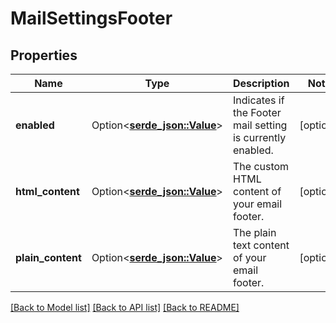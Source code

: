 # MailSettingsFooter

## Properties

Name | Type | Description | Notes
------------ | ------------- | ------------- | -------------
**enabled** | Option<[**serde_json::Value**](.md)> | Indicates if the Footer mail setting is currently enabled. | [optional]
**html_content** | Option<[**serde_json::Value**](.md)> | The custom HTML content of your email footer. | [optional]
**plain_content** | Option<[**serde_json::Value**](.md)> | The plain text content of your email footer. | [optional]

[[Back to Model list]](../README.md#documentation-for-models) [[Back to API list]](../README.md#documentation-for-api-endpoints) [[Back to README]](../README.md)



